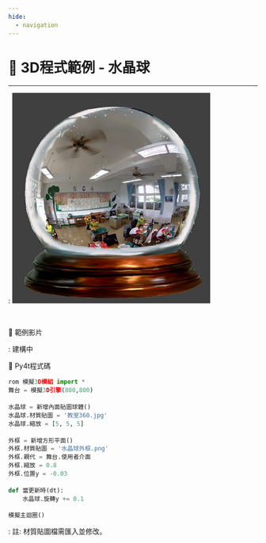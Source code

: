```yaml
---
hide:
  - navigation
---
```


# 🔰 3D程式範例 - 水晶球

--------------

: ![水晶球](crystal_ball.jpg)

<br/>

🎦 範例影片

: 建構中

📄 Py4t程式碼

```python
rom 模擬3D模組 import *
舞台 = 模擬3D引擎(800,800)

水晶球 = 新增內面貼圖球體()
水晶球.材質貼圖 = '教室360.jpg'
水晶球.縮放 = [5, 5, 5]

外框 = 新增方形平面()
外框.材質貼圖 = '水晶球外框.png'
外框.親代 = 舞台.使用者介面
外框.縮放 = 0.8
外框.位置y = -0.03

def 當更新時(dt):
    水晶球.旋轉y += 0.1
    
模擬主迴圈()
```

: 註: 材質貼圖檔需匯入並修改。